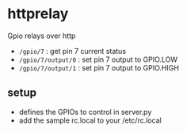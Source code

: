 # httprelay

Gpio relays over http

 - `/gpio/7` : get pin 7 current status
 - `/gpio/7/output/0` : set pin 7 output to GPIO.LOW
 - `/gpio/7/output/1` : set pin 7 output to GPIO.HIGH

## setup

 - defines the GPIOs to control in server.py
 - add the sample rc.local to your /etc/rc.local